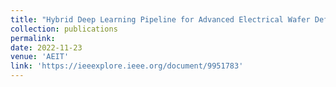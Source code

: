 ```yaml
---
title: "Hybrid Deep Learning Pipeline for Advanced Electrical Wafer Defect Maps Assessment"
collection: publications
permalink: 
date: 2022-11-23
venue: 'AEIT'
link: 'https://ieeexplore.ieee.org/document/9951783'
---
```

